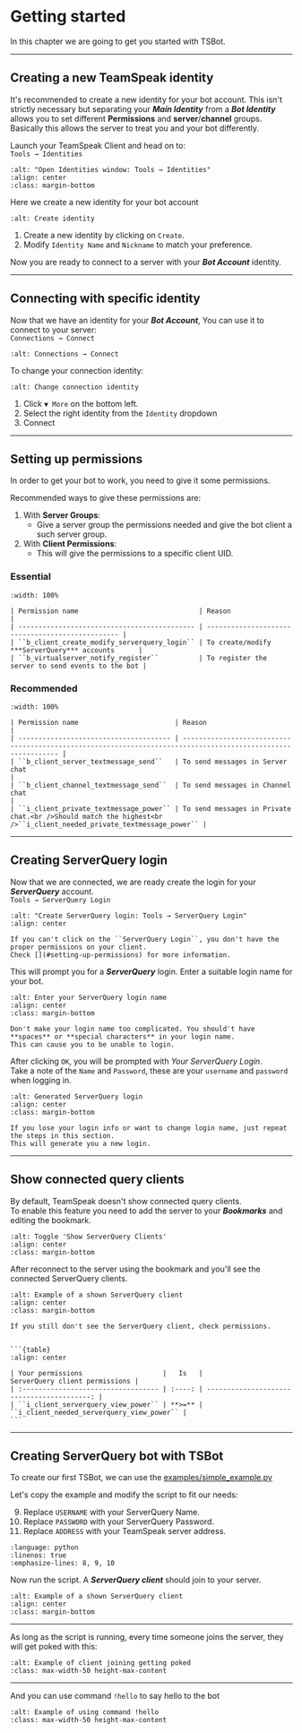 # Getting started

In this chapter we are going to get you started with TSBot.

---

## Creating a new TeamSpeak identity

It's recommended to create a new identity for your bot account. This isn't strictly necessary but separating your **_Main Identity_** from a **_Bot Identity_** allows you to set different **Permissions** and **server**/**channel** groups. Basically this allows the server to treat you and your bot differently.

Launch your TeamSpeak Client and head on to:  
`Tools → Identities`

```{image} ../img/getting_started/teamspeak_identities.png
:alt: "Open Identities window: Tools → Identities"
:align: center
:class: margin-bottom
```

Here we create a new identity for your bot account

```{image} ../img/getting_started/create_identity.png
:alt: Create identity
```

1. Create a new identity by clicking on `Create`.
2. Modify `Identity Name` and `Nickname` to match your preference.

Now you are ready to connect to a server with your **_Bot Account_** identity.

---

## Connecting with specific identity

Now that we have an identity for your **_Bot Account_**, You can use it to connect to your server:  
`Connections → Connect`

```{image} ../img/getting_started/teamspeak_connect.png
:alt: Connections → Connect
```

To change your connection identity:

```{image} ../img/getting_started/change_identity.png
:alt: Change connection identity
```

1. Click `▼ More` on the bottom left.
2. Select the right identity from the `Identity` dropdown
3. Connect

---

## Setting up permissions

In order to get your bot to work, you need to give it some permissions.

Recommended ways to give these permissions are:

1. With **Server Groups**:
   - Give a server group the permissions needed and give the bot client a such server group.
2. With **Client Permissions**:
   - This will give the permissions to a specific client UID.

### Essential

```{table}
:width: 100%

| Permission name                              | Reason                                           |
| -------------------------------------------- | ------------------------------------------------ |
| ``b_client_create_modify_serverquery_login`` | To create/modify ***ServerQuery*** accounts      |
| ``b_virtualserver_notify_register``          | To register the server to send events to the bot |
```

### Recommended

```{table}
:width: 100%

| Permission name                        | Reason                                                                                                        |
| -------------------------------------- | ------------------------------------------------------------------------------------------------------------- |
| ``b_client_server_textmessage_send``   | To send messages in Server chat                                                                               |
| ``b_client_channel_textmessage_send``  | To send messages in Channel chat                                                                              |
| ``i_client_private_textmessage_power`` | To send messages in Private chat.<br />Should match the highest<br />``i_client_needed_private_textmessage_power`` |
```

---

## Creating ServerQuery login

Now that we are connected, we are ready create the login for your **_ServerQuery_** account.  
`Tools → ServerQuery Login`

```{image} ../img/getting_started/serverquery_login.png
:alt: "Create ServerQuery login: Tools → ServerQuery Login"
:align: center
```

```{note}
If you can't click on the ``ServerQuery Login``, you don't have the proper permissions on your client.
Check [](#setting-up-permissions) for more information.
```

This will prompt you for a **_ServerQuery_** login. Enter a suitable login name for your bot.

```{image} ../img/getting_started/login_prompt.png
:alt: Enter your ServerQuery login name
:align: center
:class: margin-bottom
```

```{warning}
Don't make your login name too complicated. You should't have **spaces** or **special characters** in your login name.
This can cause you to be unable to login.
```

After clicking `OK`, you will be prompted with _Your ServerQuery Login_.  
Take a note of the `Name` and `Password`, these are your `username` and `password` when logging in.

```{image} ../img/getting_started/login_password.png
:alt: Generated ServerQuery login
:align: center
:class: margin-bottom
```

```{note}
If you lose your login info or want to change login name, just repeat the steps in this section.
This will generate you a new login.
```

---

## Show connected query clients

By default, TeamSpeak doesn't show connected query clients.  
To enable this feature you need to add the server to your **_Bookmarks_** and editing the bookmark.

```{image} ../img/getting_started/bookmarks.png
:alt: Toggle 'Show ServerQuery Clients'
:align: center
:class: margin-bottom
```

After reconnect to the server using the bookmark and you'll see the connected ServerQuery clients.

```{image} ../img/getting_started/example_clients.png
:alt: Example of a shown ServerQuery client
:align: center
:class: margin-bottom
```

````{note}
If you still don't see the ServerQuery client, check permissions.


```{table}
:align: center

| Your permissions                    |   Is   |             ServerQuery client permissions |
| :---------------------------------- | :----: | -----------------------------------------: |
| ``i_client_serverquery_view_power`` | **>=** | ``i_client_needed_serverquery_view_power`` |
```

````

---

## Creating ServerQuery bot with TSBot

To create our first TSBot, we can use the [examples/simple_example.py](https://github.com/jykob/TSBot/blob/main/examples/simple_example.py)

Let's copy the example and modify the script to fit our needs:

9. Replace `USERNAME` with your ServerQuery Name.
10. Replace `PASSWORD` with your ServerQuery Password.
11. Replace `ADDRESS` with your TeamSpeak server address.

```{literalinclude} ../../examples/simple_example.py
:language: python
:linenos: true
:emphasize-lines: 8, 9, 10
```

Now run the script. A **_ServerQuery client_** should join to your server.

```{image} ../img/getting_started/example_clients.png
:alt: Example of a shown ServerQuery client
:align: center
:class: margin-bottom
```

---

<div class="flex flex-row">

As long as the script is running, every time someone joins the server, they will get poked with this:

```{image} ../img/getting_started/example_event.png
:alt: Example of client joining getting poked
:class: max-width-50 height-max-content
```

</div>

---

<div class="flex flex-row">

And you can use command `!hello` to say hello to the bot

```{image} ../img/getting_started/example_command.png
:alt: Example of using command !hello
:class: max-width-50 height-max-content
```

</div>
